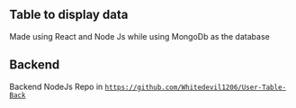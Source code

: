 ## Table to display data

Made using React and Node Js while using MongoDb as the database

## Backend

Backend NodeJs Repo in [`https://github.com/Whitedevil1206/User-Table-Back`](https://github.com/Whitedevil1206/User-Table-Back)
